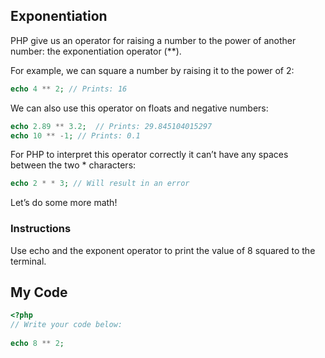 ## Exponentiation

PHP give us an operator for raising a number to the power of another number: the exponentiation operator (**).

For example, we can square a number by raising it to the power of 2:
```php
echo 4 ** 2; // Prints: 16
```
We can also use this operator on floats and negative numbers:
```php
echo 2.89 ** 3.2;  // Prints: 29.845104015297
echo 10 ** -1; // Prints: 0.1
```
For PHP to interpret this operator correctly it can’t have any spaces between the two * characters:
```php
echo 2 * * 3; // Will result in an error
```
Let’s do some more math!

### Instructions

Use echo and the exponent operator to print the value of 8 squared to the terminal.

## My Code
```php
<?php
// Write your code below:
  
echo 8 ** 2;

```
